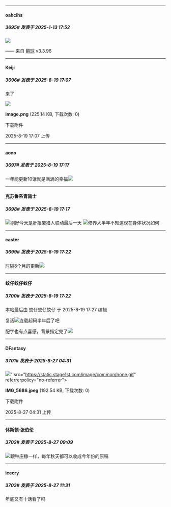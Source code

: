 ﻿
*****

####  oahcihs  
##### 3695#       发表于 2025-1-13 17:52

<img src="https://p.sda1.dev/21/0202fb4425971052ee1d38d753b41738/image.jpg" referrerpolicy="no-referrer">

—— 来自 [鹅球](https://www.pgyer.com/GcUxKd4w) v3.3.96

*****

####  Keiji  
##### 3696#       发表于 2025-8-19 17:07

来了

<img src="https://img.stage1st.com/forum/202508/19/170709n4ps7fdkbspqif7z.png" referrerpolicy="no-referrer">

<strong>image.png</strong> (225.14 KB, 下载次数: 0)

下载附件

2025-8-19 17:07 上传


*****

####  aono  
##### 3697#       发表于 2025-8-19 17:17

一年能更新10话就是满满的幸福<img src="https://static.stage1st.com/image/smiley/face2017/068.png" referrerpolicy="no-referrer">

*****

####  克苏鲁系青骑士  
##### 3698#       发表于 2025-8-19 17:17

<img src="https://static.stage1st.com/image/smiley/face2017/134.png" referrerpolicy="no-referrer">刚好今天是肝报废猎人联动最后一天
<img src="https://static.stage1st.com/image/smiley/face2017/024.png" referrerpolicy="no-referrer">修养大半年不知道现在身体状况如何

*****

####  caster  
##### 3699#       发表于 2025-8-19 17:22

时隔8个月的更新<img src="https://static.stage1st.com/image/smiley/face2017/186.png" referrerpolicy="no-referrer">


*****

####  蚊仔蚊仔蚊仔  
##### 3700#       发表于 2025-8-19 17:22

 本帖最后由 蚊仔蚊仔蚊仔 于 2025-8-19 17:27 编辑 

复活<img src="https://static.stage1st.com/image/smiley/face2017/035.png" referrerpolicy="no-referrer">连载起码半年后了吧

配字也有点喜感，背景指定完了<img src="https://static.stage1st.com/image/smiley/face2017/068.png" referrerpolicy="no-referrer">

*****

####  DFantasy  
##### 3701#       发表于 2025-8-27 04:31

<img src="https://img.stage1st.com/forum/202508/27/043143em3clcd3adv0xvly.jpeg" referrerpolicy="no-referrer">" src="https://static.stage1st.com/image/common/none.gif" referrerpolicy="no-referrer">

<strong>IMG_5686.jpeg</strong> (192.54 KB, 下载次数: 0)

下载附件

2025-8-27 04:31 上传


*****

####  休斯顿·张伯伦  
##### 3702#       发表于 2025-8-27 09:09

<img src="https://static.stage1st.com/image/smiley/face2017/067.png" referrerpolicy="no-referrer">跟种庄稼一样，每年秋天都可以收成今年份的原稿


*****

####  icecry  
##### 3703#       发表于 2025-8-27 11:31

年底又有十话看了吗

